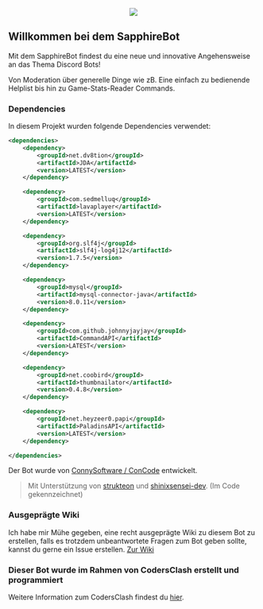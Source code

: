 <p align="center">
  <img src="https://namespace.media/img/images/2021/03/01/log_text-no_shadow.png"/>
</p>

## Willkommen bei dem SapphireBot

Mit dem SapphireBot findest du eine neue und innovative Angehensweise an das Thema Discord Bots!

Von Moderation über generelle Dinge wie zB. Eine einfach zu bedienende Helplist bis hin zu Game-Stats-Reader Commands.

### Dependencies

In diesem Projekt wurden folgende Dependencies verwendet:

```xml
<dependencies>
    <dependency>
        <groupId>net.dv8tion</groupId>
        <artifactId>JDA</artifactId>
        <version>LATEST</version>
    </dependency>

    <dependency>
        <groupId>com.sedmelluq</groupId>
        <artifactId>lavaplayer</artifactId>
        <version>LATEST</version>
    </dependency>

    <dependency>
        <groupId>org.slf4j</groupId>
        <artifactId>slf4j-log4j12</artifactId>
        <version>1.7.5</version>
    </dependency>

    <dependency>
        <groupId>mysql</groupId>
        <artifactId>mysql-connector-java</artifactId>
        <version>8.0.11</version>
    </dependency>

    <dependency>
        <groupId>com.github.johnnyjayjay</groupId>
        <artifactId>CommandAPI</artifactId>
        <version>LATEST</version>
    </dependency>

    <dependency>
        <groupId>net.coobird</groupId>
        <artifactId>thumbnailator</artifactId>
        <version>0.4.8</version>
    </dependency>

    <dependency>
        <groupId>net.heyzeer0.papi</groupId>
        <artifactId>PaladinsAPI</artifactId>
        <version>LATEST</version>
    </dependency>

</dependencies>
```

Der Bot wurde von [ConnySoftware / ConCode](https://github.com/ConCodeDC) entwickelt.

> Mit Unterstützung von [strukteon](http://github.com/strukteon/) und [shinixsensei-dev](https://github.com/shinixsensei-dev/). (Im Code gekennzeichnet)

### Ausgeprägte Wiki

Ich habe mir Mühe gegeben, eine recht ausgeprägte Wiki zu diesem Bot zu erstellen, falls es trotzdem unbeantwortete Fragen zum Bot geben sollte, kannst du gerne ein Issue erstellen. [Zur Wiki](https://github.com/CodersClashS01/SapphireBot/wiki)

### Dieser Bot wurde im Rahmen von CodersClash erstellt und programmiert

Weitere Information zum CodersClash findest du [hier](http://discord.zekro.de).
